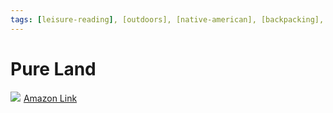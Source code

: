 ```yaml
---
tags: [leisure-reading], [outdoors], [native-american], [backpacking], [travel], [north-america], [national-parks]
---
```


# Pure Land

<a target="_blank"  href="https://www.amazon.com/gp/product/0998527882/ref=as_li_tl?ie=UTF8&camp=1789&creative=9325&creativeASIN=0998527882&linkCode=as2&tag=lennytruong-20&linkId=c6360bd3ef1b615340ffb2dbea560ca2"><img border="0" src="//ws-na.amazon-adsystem.com/widgets/q?_encoding=UTF8&MarketPlace=US&ASIN=0998527882&ServiceVersion=20070822&ID=AsinImage&WS=1&Format=_SL250_&tag=lennytruong-20" ></a><img src="//ir-na.amazon-adsystem.com/e/ir?t=lennytruong-20&l=am2&o=1&a=0998527882" width="1" height="1" border="0" alt="" style="border:none !important; margin:0px !important;" />
[Amazon Link](https://www.amazon.com/gp/product/0998527882/ref=as_li_tl?ie=UTF8&camp=1789&creative=9325&creativeASIN=0998527882&linkCode=as2&tag=lennytruong-20&linkId=8e65be704f2fbf54224923c2eba6e2ed)
